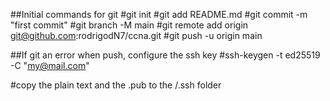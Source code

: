 ##Initial commands for git
#git init
#git add README.md
#git commit -m "first commit"
#git branch -M main
#git remote add origin git@github.com:rodrigodN7/ccna.git
#git push -u origin main

##If git an error when push, configure the ssh key
#ssh-keygen -t ed25519 -C "my@mail.com"

#copy the plain text and the .pub to the /.ssh folder
